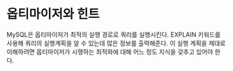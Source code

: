 # 옵티마이저와 힌트 

MySQL은 옵티마이저가 최적의 실행 경로로 쿼리를 실행시킨다. EXPLAIN 키워드를 사용해 쿼리의 실행계획을 알 수 있는데 많은 정보를 출력해준다. 이 실행 계획을 제대로 이해하려면 옵티마이저가 시랭하는 최적화에 대해 어느 정도 지식을 갖추고 있어야 한다.

# 